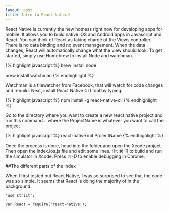 ```yaml
---
layout: post
title: Intro to React Native!
---
```


<p>React Native is currently the new hotness right now for developing apps for mobile. It allows you to build native iOS and Android apps in Javascript and React. You can think of React as taking charge of the Views controller. There is no data binding and no event management. When the data changes, React will automatically change what the view should look. To get started, simply use Homebrew to install Node and watchman.</p>

{% highlight javascript %}
brew install node

brew install watchman
{% endhighlight %}

<p>Watchman is a filewatcher from Facebook, that will watch for code changes and rebuild. Next, install React Native CLI tool by typing: </p>

{% highlight javascript %}
npm install -g react-native-cli
{% endhighlight %}

<p>Go to the directory where you want to create a new react native project and run this command... where the ProjectName is whatever you want to call the project</p>

{% highlight javascript %}
react-native init ProjectName
{% endhighlight %}

<p>Once the process is done, head into the folder and open the Xcode project.
Then open the index.ios.js file and edit some lines. Hit ⌘-R to build and run the simulator in Xcode. Press ⌘-D to enable debugging in Chrome.</p>

##The different parts of the Index

<p>When I first tested out React Native, I was so surprised to see that the code was so simple. It seems that React is doing the majority of in the background.</p>

```
'use strict';

var React = require('react-native');
```








